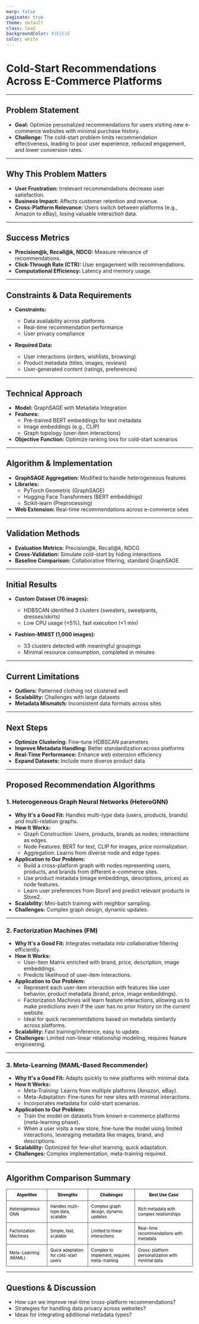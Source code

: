 ```yaml
---
marp: false
paginate: true
theme: default
class: lead
backgroundColor: #1E1E1E
color: white
---
```


# Cold-Start Recommendations Across E-Commerce Platforms

---

## Problem Statement

- **Goal:** Optimize personalized recommendations for users visiting new e-commerce websites with minimal purchase history.
- **Challenge:** The cold-start problem limits recommendation effectiveness, leading to poor user experience, reduced engagement, and lower conversion rates.

---

## Why This Problem Matters

- **User Frustration:** Irrelevant recommendations decrease user satisfaction.
- **Business Impact:** Affects customer retention and revenue.
- **Cross-Platform Relevance:** Users switch between platforms (e.g., Amazon to eBay), losing valuable interaction data.

---

## Success Metrics

- **Precision@k, Recall@k, NDCG:** Measure relevance of recommendations.
- **Click-Through Rate (CTR):** User engagement with recommendations.
- **Computational Efficiency:** Latency and memory usage.

---

## Constraints & Data Requirements

- **Constraints:**
  - Data availability across platforms
  - Real-time recommendation performance
  - User privacy compliance

- **Required Data:**
  - User interactions (orders, wishlists, browsing)
  - Product metadata (titles, images, reviews)
  - User-generated content (ratings, preferences)

---

## Technical Approach

- **Model:** GraphSAGE with Metadata Integration
- **Features:**
  - Pre-trained BERT embeddings for text metadata
  - Image embeddings (e.g., CLIP)
  - Graph topology (user-item interactions)
- **Objective Function:** Optimize ranking loss for cold-start scenarios

---

## Algorithm & Implementation

- **GraphSAGE Aggregation:** Modified to handle heterogeneous features
- **Libraries:**
  - PyTorch Geometric (GraphSAGE)
  - Hugging Face Transformers (BERT embeddings)
  - Scikit-learn (Preprocessing)
- **Web Extension:** Real-time recommendations across e-commerce sites

---

## Validation Methods

- **Evaluation Metrics:** Precision@k, Recall@k, NDCG
- **Cross-Validation:** Simulate cold-start by hiding interactions
- **Baseline Comparison:** Collaborative filtering, standard GraphSAGE

---

## Initial Results

- **Custom Dataset (76 images):**
  - HDBSCAN identified 3 clusters (sweaters, sweatpants, dresses/skirts)
  - Low CPU usage (<5%), fast execution (<1 min)

- **Fashion-MNIST (1,000 images):**
  - 33 clusters detected with meaningful groupings
  - Minimal resource consumption, completed in minutes

---

## Current Limitations

- **Outliers:** Patterned clothing not clustered well
- **Scalability:** Challenges with large datasets
- **Metadata Mismatch:** Inconsistent data formats across sites

---

## Next Steps

- **Optimize Clustering:** Fine-tune HDBSCAN parameters
- **Improve Metadata Handling:** Better standardization across platforms
- **Real-Time Performance:** Enhance web extension efficiency
- **Expand Datasets:** Include more diverse product data

---

## Proposed Recommendation Algorithms

### 1. Heterogeneous Graph Neural Networks (HeteroGNN)

- **Why It's a Good Fit:** Handles multi-type data (users, products, brands) and multi-relation graphs.
- **How It Works:**
  - Graph Construction: Users, products, brands as nodes; interactions as edges.
  - Node Features: BERT for text, CLIP for images, price normalization.
  - Aggregation: Learns from diverse node and edge types.
- **Application to Our Problem:**
  - Build a cross-platform graph with nodes representing users, products, and brands from different e-commerce sites.
  - Use product metadata (image embeddings, descriptions, prices) as node features.
  - Learn user preferences from Store1 and predict relevant products in Store2.
- **Scalability:** Mini-batch training with neighbor sampling.
- **Challenges:** Complex graph design, dynamic updates.

---

### 2. Factorization Machines (FM)

- **Why It's a Good Fit:** Integrates metadata into collaborative filtering efficiently.
- **How It Works:**
  - User-Item Matrix enriched with brand, price, description, image embeddings.
  - Predicts likelihood of user-item interactions.
- **Application to Our Problem:**
  - Represent each user-item interaction with features like user behavior, product metadata (brand, price, image embeddings).
  - Factorization Machines will learn feature interactions, allowing us to make predictions even if the user has no prior history on the current website.
  - Ideal for quick recommendations based on metadata similarity across platforms.
- **Scalability:** Fast training/inference, easy to update.
- **Challenges:** Limited non-linear relationship modeling, requires feature engineering.

---

### 3. Meta-Learning (MAML-Based Recommender)

- **Why It's a Good Fit:** Adapts quickly to new platforms with minimal data.
- **How It Works:**
  - Meta-Training: Learns from multiple platforms (Amazon, eBay).
  - Meta-Adaptation: Fine-tunes for new sites with minimal interactions.
  - Incorporates metadata for cold-start scenarios.
- **Application to Our Problem:**
  - Train the model on datasets from known e-commerce platforms (meta-learning phase).
  - When a user visits a new store, fine-tune the model using limited interactions, leveraging metadata like images, brand, and descriptions.
- **Scalability:** Optimized for few-shot learning, quick adaptation.
- **Challenges:** Complex implementation, meta-training required.

---

## Algorithm Comparison Summary

<style>
table {
  font-size: 0.8em;
  width: 100%;
  color: black;
}
th, td {
  border: 1px solid #555;
  padding: 8px;
}
</style>

| Algorithm               | Strengths                              | Challenges                                | Best Use Case                     |
|-------------------------|----------------------------------------|-------------------------------------------|-----------------------------------|
| Heterogeneous GNN       | Handles multi-type data, scalable      | Complex graph design, dynamic updates     | Rich metadata with complex relationships |
| Factorization Machines  | Simple, fast, scalable                 | Limited to linear interactions            | Real-time recommendations with metadata |
| Meta-Learning (MAML)    | Quick adaptation for cold-start users  | Complex to implement, requires meta-training | Cross-platform personalization with minimal data |

---

## Questions & Discussion

- How can we improve real-time cross-platform recommendations?
- Strategies for handling data privacy across websites?
- Ideas for integrating additional metadata types?
